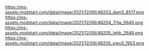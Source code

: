 https://ms-assets.modstart.com/data/image/2021/12/06/48203_dam5_8517.png
https://ms-assets.modstart.com/data/image/2021/12/06/48204_7i1w_5640.png
https://ms-assets.modstart.com/data/image/2021/12/06/48205_lqhk_2646.png
https://ms-assets.modstart.com/data/image/2021/12/06/48205_pwu5_1953.png